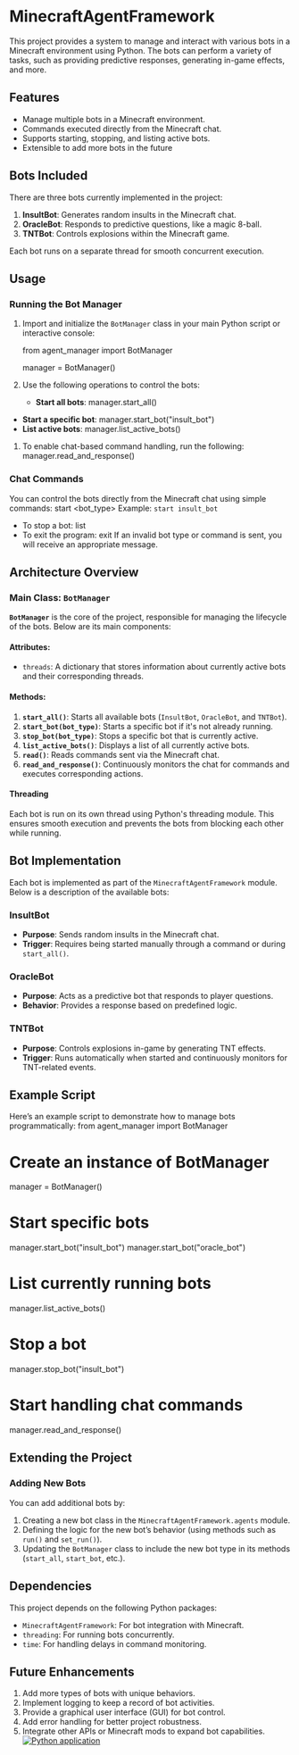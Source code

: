# MinecraftAgentFramework
This project provides a system to manage and interact with various bots in a Minecraft environment using Python. The bots can perform a variety of tasks, such as providing predictive responses, generating in-game effects, and more.
## Features
- Manage multiple bots in a Minecraft environment.
- Commands executed directly from the Minecraft chat.
- Supports starting, stopping, and listing active bots.
- Extensible to add more bots in the future
## Bots Included
There are three bots currently implemented in the project:
1. **InsultBot**: Generates random insults in the Minecraft chat.
2. **OracleBot**: Responds to predictive questions, like a magic 8-ball.
3. **TNTBot**: Controls explosions within the Minecraft game.

Each bot runs on a separate thread for smooth concurrent execution.
## Usage
### Running the Bot Manager
1. Import and initialize the `BotManager` class in your main Python script or interactive console:

    from agent_manager import BotManager

    manager = BotManager()
1. Use the following operations to control the bots:
    - **Start all bots**:
      manager.start_all()
- **Start a specific bot**:
  manager.start_bot("insult_bot")
- **List active bots**:
  manager.list_active_bots()
1. To enable chat-based command handling, run the following:
   manager.read_and_response()
### Chat Commands
You can control the bots directly from the Minecraft chat using simple commands:
start <bot_type>
Example: `start insult_bot`
- To stop a bot:
  list
- To exit the program:
  exit
If an invalid bot type or command is sent, you will receive an appropriate message.
## Architecture Overview
### Main Class: `BotManager`
**`BotManager`** is the core of the project, responsible for managing the lifecycle of the bots. Below are its main components:
#### Attributes:
- `threads`: A dictionary that stores information about currently active bots and their corresponding threads.

#### Methods:
1. **`start_all()`**: Starts all available bots (`InsultBot`, `OracleBot`, and `TNTBot`).
2. **`start_bot(bot_type)`**: Starts a specific bot if it's not already running.
3. **`stop_bot(bot_type)`**: Stops a specific bot that is currently active.
4. **`list_active_bots()`**: Displays a list of all currently active bots.
5. **`read()`**: Reads commands sent via the Minecraft chat.
6. **`read_and_response()`**: Continuously monitors the chat for commands and executes corresponding actions.

#### Threading
Each bot is run on its own thread using Python's threading module. This ensures smooth execution and prevents the bots from blocking each other while running.
## Bot Implementation
Each bot is implemented as part of the `MinecraftAgentFramework` module. Below is a description of the available bots:
### **InsultBot**
- **Purpose**: Sends random insults in the Minecraft chat.
- **Trigger**: Requires being started manually through a command or during `start_all()`.

### **OracleBot**
- **Purpose**: Acts as a predictive bot that responds to player questions.
- **Behavior**: Provides a response based on predefined logic.

### **TNTBot**
- **Purpose**: Controls explosions in-game by generating TNT effects.
- **Trigger**: Runs automatically when started and continuously monitors for TNT-related events.
## Example Script
Here’s an example script to demonstrate how to manage bots programmatically:
from agent_manager import BotManager

# Create an instance of BotManager
manager = BotManager()

# Start specific bots
manager.start_bot("insult_bot")
manager.start_bot("oracle_bot")

# List currently running bots
manager.list_active_bots()

# Stop a bot
manager.stop_bot("insult_bot")

# Start handling chat commands
manager.read_and_response()
## Extending the Project
### Adding New Bots
You can add additional bots by:
1. Creating a new bot class in the `MinecraftAgentFramework.agents` module.
2. Defining the logic for the new bot’s behavior (using methods such as `run()` and `set_run()`).
3. Updating the `BotManager` class to include the new bot type in its methods (`start_all`, `start_bot`, etc.).
## Dependencies
This project depends on the following Python packages:
- `MinecraftAgentFramework`: For bot integration with Minecraft.
- `threading`: For running bots concurrently.
- `time`: For handling delays in command monitoring.
## Future Enhancements
1. Add more types of bots with unique behaviors.
2. Implement logging to keep a record of bot activities.
3. Provide a graphical user interface (GUI) for bot control.
4. Add error handling for better project robustness.
5. Integrate other APIs or Minecraft mods to expand bot capabilities.
[![Python application](https://github.com/kamikazeDulcecito/MinecraftAgentFramework/actions/workflows/python-app.yml/badge.svg)](https://github.com/kamikazeDulcecito/MinecraftAgentFramework/actions/workflows/python-app.yml)
